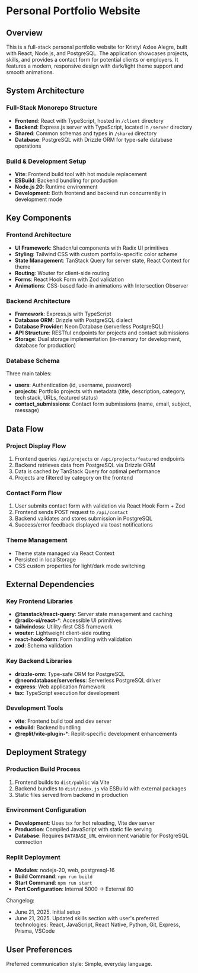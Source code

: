 # Personal Portfolio Website

## Overview

This is a full-stack personal portfolio website for Kristyl Axlee Alegre, built with React, Node.js, and PostgreSQL. The application showcases projects, skills, and provides a contact form for potential clients or employers. It features a modern, responsive design with dark/light theme support and smooth animations.

## System Architecture

### Full-Stack Monorepo Structure
- **Frontend**: React with TypeScript, hosted in `/client` directory
- **Backend**: Express.js server with TypeScript, located in `/server` directory
- **Shared**: Common schemas and types in `/shared` directory
- **Database**: PostgreSQL with Drizzle ORM for type-safe database operations

### Build & Development Setup
- **Vite**: Frontend build tool with hot module replacement
- **ESBuild**: Backend bundling for production
- **Node.js 20**: Runtime environment
- **Development**: Both frontend and backend run concurrently in development mode

## Key Components

### Frontend Architecture
- **UI Framework**: Shadcn/ui components with Radix UI primitives
- **Styling**: Tailwind CSS with custom portfolio-specific color scheme
- **State Management**: TanStack Query for server state, React Context for theme
- **Routing**: Wouter for client-side routing
- **Forms**: React Hook Form with Zod validation
- **Animations**: CSS-based fade-in animations with Intersection Observer

### Backend Architecture
- **Framework**: Express.js with TypeScript
- **Database ORM**: Drizzle with PostgreSQL dialect
- **Database Provider**: Neon Database (serverless PostgreSQL)
- **API Structure**: RESTful endpoints for projects and contact submissions
- **Storage**: Dual storage implementation (in-memory for development, database for production)

### Database Schema
Three main tables:
- **users**: Authentication (id, username, password)
- **projects**: Portfolio projects with metadata (title, description, category, tech stack, URLs, featured status)
- **contact_submissions**: Contact form submissions (name, email, subject, message)

## Data Flow

### Project Display Flow
1. Frontend queries `/api/projects` or `/api/projects/featured` endpoints
2. Backend retrieves data from PostgreSQL via Drizzle ORM
3. Data is cached by TanStack Query for optimal performance
4. Projects are filtered by category on the frontend

### Contact Form Flow
1. User submits contact form with validation via React Hook Form + Zod
2. Frontend sends POST request to `/api/contact`
3. Backend validates and stores submission in PostgreSQL
4. Success/error feedback displayed via toast notifications

### Theme Management
- Theme state managed via React Context
- Persisted in localStorage
- CSS custom properties for light/dark mode switching

## External Dependencies

### Key Frontend Libraries
- **@tanstack/react-query**: Server state management and caching
- **@radix-ui/react-***: Accessible UI primitives
- **tailwindcss**: Utility-first CSS framework
- **wouter**: Lightweight client-side routing
- **react-hook-form**: Form handling with validation
- **zod**: Schema validation

### Key Backend Libraries
- **drizzle-orm**: Type-safe ORM for PostgreSQL
- **@neondatabase/serverless**: Serverless PostgreSQL driver
- **express**: Web application framework
- **tsx**: TypeScript execution for development

### Development Tools
- **vite**: Frontend build tool and dev server
- **esbuild**: Backend bundling
- **@replit/vite-plugin-***: Replit-specific development enhancements

## Deployment Strategy

### Production Build Process
1. Frontend builds to `dist/public` via Vite
2. Backend bundles to `dist/index.js` via ESBuild with external packages
3. Static files served from backend in production

### Environment Configuration
- **Development**: Uses tsx for hot reloading, Vite dev server
- **Production**: Compiled JavaScript with static file serving
- **Database**: Requires `DATABASE_URL` environment variable for PostgreSQL connection

### Replit Deployment
- **Modules**: nodejs-20, web, postgresql-16
- **Build Command**: `npm run build`
- **Start Command**: `npm run start`
- **Port Configuration**: Internal 5000 → External 80

Changelog:
- June 21, 2025. Initial setup
- June 21, 2025. Updated skills section with user's preferred technologies: React, JavaScript, React Native, Python, Git, Express, Prisma, VSCode

## User Preferences

Preferred communication style: Simple, everyday language.
